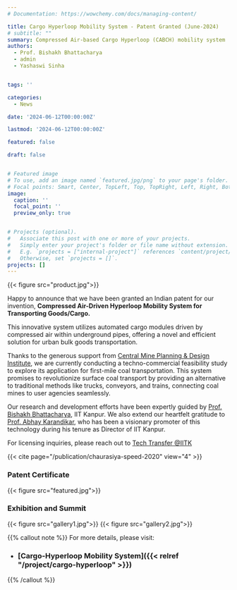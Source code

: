 ```yaml
---
# Documentation: https://wowchemy.com/docs/managing-content/

title: Cargo Hyperloop Mobility System - Patent Granted (June-2024)
# subtitle: ""
summary: Compressed Air-based Cargo Hyperloop (CABCH) mobility system
authors: 
  - Prof. Bishakh Bhattacharya
  - admin
  - Yashaswi Sinha


tags: ''

categories: 
  - News

date: '2024-06-12T00:00:00Z'

lastmod: '2024-06-12T00:00:00Z'

featured: false

draft: false


# Featured image
# To use, add an image named `featured.jpg/png` to your page's folder.
# Focal points: Smart, Center, TopLeft, Top, TopRight, Left, Right, BottomLeft, Bottom, BottomRight.
image:
  caption: ''
  focal_point: ''
  preview_only: true


# Projects (optional).
#   Associate this post with one or more of your projects.
#   Simply enter your project's folder or file name without extension.
#   E.g. `projects = ["internal-project"]` references `content/project/deep-learning/index.md`.
#   Otherwise, set `projects = []`.
projects: []
---
```

{{< figure src="product.jpg">}}

Happy to announce that we have been granted an Indian patent for our invention, **Compressed Air-Driven Hyperloop Mobility System for Transporting Goods/Cargo.**

This innovative system utilizes automated cargo modules driven by compressed air within underground pipes, offering a novel and efficient solution for urban bulk goods transportation.

Thanks to the generous support from [Central Mine Planning & Design Institute](https://scienceandtech.cmpdi.co.in/), we are currently conducting a techno-commercial feasibility study to explore its application for first-mile coal transportation. This system promises to revolutionize surface coal transport by providing an alternative to traditional methods like trucks, conveyors, and trains, connecting coal mines to user agencies seamlessly.

Our research and development efforts have been expertly guided by [Prof. Bishakh Bhattacharya](https://www.iitk.ac.in/smss/#about), IIT Kanpur. We also extend our heartfelt gratitude to [Prof. Abhay Karandikar](https://www.linkedin.com/in/karandi65/), who has been a visionary promoter of this technology during his tenure as Director of IIT Kanpur.

For licensing inquiries, please reach out to [Tech Transfer @IITK](https://www.linkedin.com/company/tech-transfer-iitk/)


{{< cite page="/publication/chaurasiya-speed-2020" view="4" >}}

### Patent Certificate

{{< figure src="featured.jpg">}}

### Exhibition and Summit
{{< figure src="gallery1.jpg">}}
{{< figure src="gallery2.jpg">}}

{{% callout note %}}
For more details, please visit:
- ### [Cargo-Hyperloop Mobility System]({{< relref "/project/cargo-hyperloop" >}})
{{% /callout %}}
